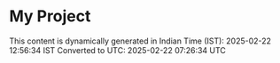 # My Project

This content is dynamically generated in Indian Time (IST): 2025-02-22 12:56:34 IST
Converted to UTC: 2025-02-22 07:26:34 UTC
